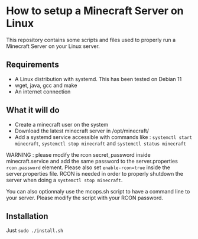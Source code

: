 # How to setup a Minecraft Server on Linux

This repository contains some scripts and files used to properly run a Minecraft Server
on your Linux server.

## Requirements

- A Linux distribution with systemd. This has been tested on Debian 11
- wget, java, gcc and make
- An internet connection

## What it will do

- Create a minecraft user on the system
- Download the latest minecraft server in /opt/minecraft/
- Add a systemd service accessible with commands like : `systemctl start minecraft`, `systemctl stop minecraft` and `systemctl status minecraft`

WARNING : please modify the rcon secret_password inside minecraft.service and add the same password to the server.properties `rcon.password` element.
Please also set `enable-rcon=true` inside the server.properties file.
RCON is needed in order to properly shutdown the server when doing a `systemctl stop minecraft`.

You can also optionnaly use the mcops.sh script to have a command line to your server. Please modify the script with your RCON password.

## Installation

Just `sudo ./install.sh`
